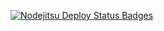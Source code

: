 [![Nodejitsu Deploy Status Badges](https://webhooks.nodejitsu.com/Chevex/hello-world-flatiron-api.png)](https://webops.nodejitsu.com#Chevex/hello-world-flatiron-api)